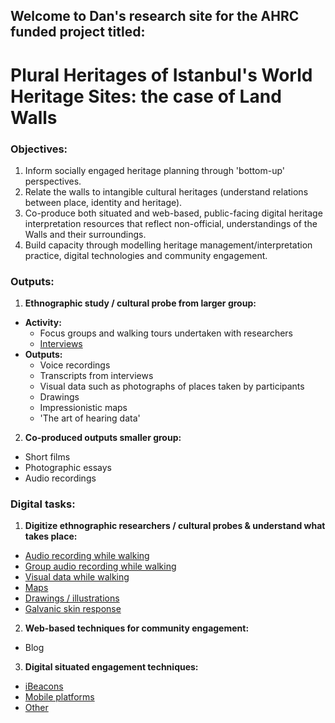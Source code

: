 ## Welcome to Dan's research site for the AHRC funded project titled:
# **Plural Heritages of Istanbul's World Heritage Sites: the case of Land Walls**

### Objectives:
1. Inform socially engaged heritage planning through 'bottom-up' perspectives.
2. Relate the walls to intangible cultural heritages (understand relations between place, identity and heritage).
3. Co-produce both situated and web-based, public-facing digital heritage interpretation resources that reflect non-official, understandings of the Walls and their surroundings.
4. Build capacity through modelling heritage management/interpretation practice, digital technologies and community engagement.

### Outputs:
1. **Ethnographic study / cultural probe from larger group:**
  - **Activity:**
    - Focus groups and walking tours undertaken with researchers
    - [Interviews](research/interviews.md)
  - **Outputs:**
    - Voice recordings
    - Transcripts from interviews
    - Visual data such as photographs of places taken by participants
    - Drawings
    - Impressionistic maps
    - 'The art of hearing data'
2. **Co-produced outputs smaller group:**
  - Short films
  - Photographic essays
  - Audio recordings

### Digital tasks:
1. **Digitize ethnographic researchers / cultural probes & understand what takes place:**
  - [Audio recording while walking](research/audio.md)
  - [Group audio recording while walking](research/group_audio.md)
  - [Visual data while walking](research/visual_recording.md)
  - [Maps](research/maps.md)
  - [Drawings / illustrations](research/drawings.md)
  - [Galvanic skin response](research/EDR.md)
2. **Web-based techniques for community engagement:**
  - Blog
3. **Digital situated engagement techniques:**
  - [iBeacons](research/beacons.md)
  - [Mobile platforms](research/mobile.md)
  - [Other](research/other.md)

<!--
You can use the [editor on GitHub](https://github.com/danfs/Istanbul-case-of-Land-Walls/edit/master/README.md) to maintain and preview the content for your website in Markdown files.

Whenever you commit to this repository, GitHub Pages will run [Jekyll](https://jekyllrb.com/) to rebuild the pages in your site, from the content in your Markdown files.

### Markdown

Markdown is a lightweight and easy-to-use syntax for styling your writing. It includes conventions for

```markdown
Syntax highlighted code block

# Header 1
## Header 2
### Header 3

- Bulleted
- List

1. Numbered
2. List

**Bold** and _Italic_ and `Code` text

[Link](url) and ![Image](src)
```

For more details see [GitHub Flavored Markdown](https://guides.github.com/features/mastering-markdown/).

### Jekyll Themes

Your Pages site will use the layout and styles from the Jekyll theme you have selected in your [repository settings](https://github.com/danfs/Istanbul-case-of-Land-Walls/settings). The name of this theme is saved in the Jekyll `_config.yml` configuration file.

### Support or Contact

Having trouble with Pages? Check out our [documentation](https://help.github.com/categories/github-pages-basics/) or [contact support](https://github.com/contact) and we’ll help you sort it out. -->
